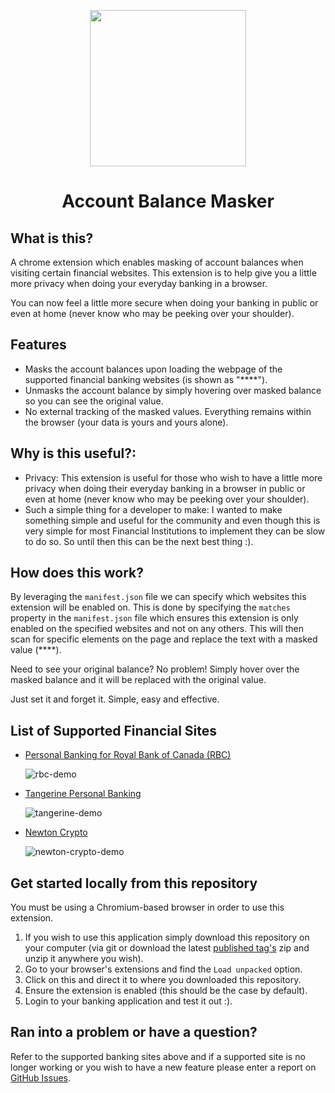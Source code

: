 <p align="center">
  <img src="https://user-images.githubusercontent.com/40838156/224497646-e8029aaa-bd99-42f4-82a0-d00cdac8047e.png" height="250">
</p>

<h1 align="center">Account Balance Masker</h1>

## What is this?
A chrome extension which enables masking of account balances when visiting certain financial websites. This extension is to help give you a little more privacy when doing your everyday banking in a browser. 

You can now feel a little more secure when doing your banking in public or even at home (never know who may be peeking over your shoulder).

## Features

- Masks the account balances upon loading the webpage of the supported financial banking websites (is shown as "****"). 
- Unmasks the account balance by simply hovering over masked balance so you can see the original value.
- No external tracking of the masked values. Everything remains within the browser (your data is yours and yours alone).

## Why is this useful?:
- Privacy: This extension is useful for those who wish to have a little more privacy when doing their everyday banking in a browser in public or even at home (never know who may be peeking over your shoulder).
- Such a simple thing for a developer to make: I wanted to make something simple and useful for the community and even though this is very simple for most Financial Institutions to implement they can be slow to do so. So until then this can be the next best thing :). 

## How does this work?
By leveraging the `manifest.json` file we can specify which websites this extension will be enabled on. This is done by specifying the `matches` property in the `manifest.json` file which ensures this extension is only enabled on the specified websites and not on any others. This will then scan for specific elements on the page and replace the text with a masked value (****). 

Need to see your original balance? No problem! Simply hover over the masked balance and it will be replaced with the original value.

Just set it and forget it. Simple, easy and effective.

## List of Supported Financial Sites 
- [Personal Banking for Royal Bank of Canada (RBC)](https://www.rbcroyalbank.com/personal.html)

    ![rbc-demo](https://user-images.githubusercontent.com/40838156/200197616-6efdf406-ceda-4355-aa86-bdcf12b80bcd.gif)
    
- [Tangerine Personal Banking](https://www.tangerine.ca/)

    ![tangerine-demo](https://user-images.githubusercontent.com/40838156/201499082-5faa7384-9bf6-488f-92a8-c4ac95380a03.gif)

- [Newton Crypto](https://www.newton.co/dashboard)

    ![newton-crypto-demo](https://user-images.githubusercontent.com/40838156/223011525-f6220869-e660-47d4-966a-18acd2116fae.gif)


## Get started locally from this repository
You must be using a Chromium-based browser in order to use this extension. 

1. If you wish to use this application simply download this repository on your computer (via git or download the latest [published tag's](https://github.com/jdboisvert/account-balance-mask/tags) zip and unzip it anywhere you wish). 
2. Go to your browser's extensions and find the `Load unpacked` option. 
3. Click on this and direct it to where you downloaded this repository. 
4. Ensure the extension is enabled (this should be the case by default). 
5. Login to your banking application and test it out :).

## Ran into a problem or have a question? 
Refer to the supported banking sites above and if a supported site is no longer working or you wish to have a new feature please enter a report on [GitHub Issues](https://github.com/jdboisvert/account-balance-mask/issues).

